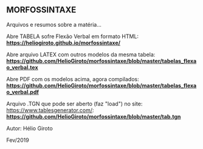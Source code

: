 ## MORFOSSINTAXE

Arquivos e resumos sobre a matéria...

Abre TABELA sofre Flexão Verbal em formato HTML:
**https://heliogiroto.github.io/morfossintaxe/**

Abre arquivo LATEX com outros modelos da mesma tabela:
**https://github.com/HelioGiroto/morfossintaxe/blob/master/tabelas_flexao_verbal.tex**

Abre PDF com os modelos acima, agora compilados:
**https://github.com/HelioGiroto/morfossintaxe/blob/master/tabelas_flexao_verbal.pdf**

Arquivo .TGN que pode ser aberto (faz "load") no site: https://www.tablesgenerator.com/:
**https://github.com/HelioGiroto/morfossintaxe/blob/master/tab.tgn** 

Autor: Hélio Giroto

Fev/2019


